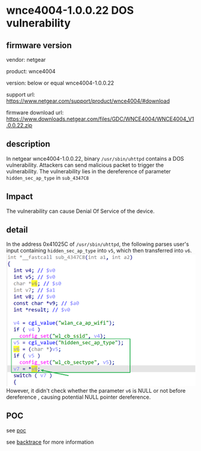 # wnce4004-1.0.0.22 DOS vulnerability
## firmware version
vendor: netgear

product: wnce4004

version: below or equal wnce4004-1.0.0.22

support url: https://www.netgear.com/support/product/wnce4004/#download

firmware download url: https://www.downloads.netgear.com/files/GDC/WNCE4004/WNCE4004_V1.0.0.22.zip

## description
In netgear wnce4004-1.0.0.22, binary `/usr/sbin/uhttpd` contains a DOS vulnerability. Attackers can send malicious packet to trigger the vulnerability. The vulnerability lies in the dereference of parameter `hidden_sec_ap_type` in `sub_4347C8`

## Impact
The vulnerability can cause Denial Of Service of the device.

## detail
In the address 0x41025C of `/usr/sbin/uhttpd`, the following  parses user's input containing `hidden_sec_ap_type` into `v5`, which then transferred into `v6`.
![alt text](image.png)
However, it didn't check whether the parameter `v6` is NULL or not before dereference , causing potential NULL pointer dereference.

## POC
see [poc](./poc)

see [backtrace](./backtrace) for more information

